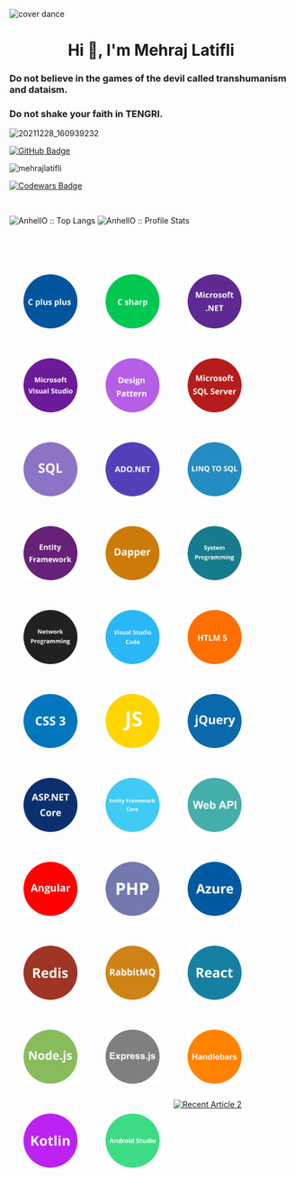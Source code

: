
<!DOCTYPE html>
<html lang="en">
<head>
    <meta charset="UTF-8">
    <meta http-equiv="X-UA-Compatible" content="IE=edge">
    <meta name="viewport" content="width=device-width, initial-scale=1.0">   

</head>
<body>
  


![cover dance](https://user-images.githubusercontent.com/30021708/145936912-a3a9c898-451f-431d-bb36-d8cb153d0aa0.gif)

<h1 align="center">Hi 👋, I'm Mehraj Latifli</h1>

<h3 align="left"> Do not believe in the games of the devil called transhumanism and dataism.
</h3>
<h3 align="left">Do not shake your faith in TENGRI.
</h3>

![20211228_160939232](https://user-images.githubusercontent.com/30021708/147566911-ee6a376e-9d54-4e45-9a15-37b28ad2d50c.jpg)



 


<div align="Left">
<p align="Left">
<a href="https://github.com/MehrajLatifli?tab=followers"><img src="https://img.shields.io/github/followers/MehrajLatifli?label=Followers&style=social" alt="GitHub Badge"></a>
 
<a > <img src="https://komarev.com/ghpvc/?username=mehrajlatifli&label=Profile%20views&color=0e75b6&style=plastic" alt="mehrajlatifli" /> </a>
 
[![Codewars Badge](https://www.codewars.com/users/MehrajLatifli/badges/large)](https://www.codewars.com/users/MehrajLatifli)




</p>
</div>

 <br/> <p align="left">
 <a align="left">
 <img src="https://github-readme-stats.vercel.app/api/top-langs/?username=MehrajLatifli&langs_count=10&theme=tokyonight&layout=compact" alt="AnhellO :: Top Langs" /> </a> <a align="right"> <img src="https://github-readme-stats.vercel.app/api?username=MehrajLatifli&show_icons=true&theme=synthwave" alt="AnhellO :: Profile Stats" />
 </a>
   </p>
 </br>
 


<!-- <a href="https://github.com/MehrajLatifli/github-readme-activity-graph"><img alt="Mehraj Latifli 's Activity Graph" src="https://activity-graph.herokuapp.com/graph?username=MehrajLatifli&bg_color=0D1117&color=5BCDEC&line=5BCDEC&point=FFFFFF&hide_border=true" /></a> -->


 </br>


<div align="left"> 


<a  style="float: left; margin: 25px;"  href="https://isocpp.org/" target="_blank"> <img src="https://raw.githubusercontent.com/MehrajLatifli/MehrajLatifli/master/images/1.png" title="C++ programming language" alt="C++" width="96" height="96"/> </a>
<a style="float: left; margin: 25px;"  href="https://docs.microsoft.com/en-us/dotnet/csharp/" target="_blank"> <img src="https://raw.githubusercontent.com/MehrajLatifli/MehrajLatifli/master/images/2.png" title="C# programming language" alt="C#" width="96" height="96"/> </a>
<a style="float: left; margin: 25px;"   style=" float: left;" href="https://dotnet.microsoft.com/download/dotnet-framework" target="_blank"> <img src="https://raw.githubusercontent.com/MehrajLatifli/MehrajLatifli/master/images/3.png" title=".NET Framework" alt=".NET Framework" width="96" height="96"/> </a>
<a style="float: left; margin: 25px;"   href="https://visualstudio.microsoft.com/downloads/" target="_blank"> <img src="https://raw.githubusercontent.com/MehrajLatifli/MehrajLatifli/master/images/4.png" title="Visual studio" alt="Visual studio" width="96" height="96"/> </a>
<a style="float: left; margin: 25px;"   href="https://refactoring.guru/design-patterns" target="_blank"> <img src="https://raw.githubusercontent.com/MehrajLatifli/MehrajLatifli/master/images/5.png" title="Design patterns in c#" alt="Design patterns in c#" width="96" height="96"/> </a>
<a style="float: left; margin: 25px;"   href="https://www.microsoft.com/en-us/sql-server/sql-server-downloads" target="_blank"> <img src="https://raw.githubusercontent.com/MehrajLatifli/MehrajLatifli/master/images/6.png" title="Microsoft SQL Server" alt="Microsoft SQL Server" width="96" height="96"/> </a>
 <a style="float: left; margin: 25px;"   href="https://www.w3schools.com/sql/" target="_blank"> <img src="https://raw.githubusercontent.com/MehrajLatifli/MehrajLatifli/master/images/7.png" title="SQL" alt="SQL" width="96" height="96"/> </a>
       <a style="float: left; margin: 25px;"   href="https://docs.microsoft.com/en-us/dotnet/framework/data/adonet/ado-net-overview" target="_blank"> <img src="https://raw.githubusercontent.com/MehrajLatifli/MehrajLatifli/master/images/8.png" title="ADO.NET" alt="ADO.NET" width="96" height="96"/> </a>
   <a style="float: left; margin: 25px;"   href="https://docs.microsoft.com/en-us/dotnet/framework/data/adonet/sql/linq/" target="_blank"> <img src="https://raw.githubusercontent.com/MehrajLatifli/MehrajLatifli/master/images/9.png" title="LINQ to SQL" alt="LINQ to SQL" width="96" height="96"/> </a>
      <a style="float: left; margin: 25px;"   href="https://docs.microsoft.com/en-us/ef/" target="_blank"> <img src="https://raw.githubusercontent.com/MehrajLatifli/MehrajLatifli/master/images/10.png" title="Entity Framework" alt="Entity Framework" width="96" height="96"/> </a>
     <a style="float: left; margin: 25px;"   href="https://github.com/DapperLib/Dapper" target="_blank"> <img src="https://raw.githubusercontent.com/MehrajLatifli/MehrajLatifli/master/images/11.png" title="Dapper" alt="Dapper" width="96" height="96"/> </a>
     <a style="float: left; margin: 25px;"   href="https://www.google.com/search?q=system+programming+in+c+sharp&newwindow=1&client=firefox-b-d&hl=en&biw=1920&bih=955&ei=PRGqYZeXC5OUxc8PjLSl2Ao&ved=0ahUKEwjXqa-s1Mf0AhUTSvEDHQxaCasQ4dUDCA0&uact=5&oq=system+programming+in+c+sharp&gs_lcp=Cgdnd3Mtd2l6EAMyCAghEBYQHRAeMggIIRAWEB0QHjIICCEQFhAdEB4yCAghEBYQHRAeMggIIRAWEB0QHjIICCEQFhAdEB4yCAghEBYQHRAeMggIIRAWEB0QHjoHCAAQRxCwAzoHCAAQsAMQQzoKCC4QyAMQsAMQQzoECAAQQzoFCAAQgAQ6BQguEIAEOgQILhBDOgYIABAWEB5KBAhBGABQzAFY-yVg-SdoAXACeACAAewCiAHYEpIBBzAuNC42LjGYAQCgAQHIAQzAAQE&sclient=gws-wiz" target="_blank"> <img src="https://raw.githubusercontent.com/MehrajLatifli/MehrajLatifli/master/images/12.png" title="System Programming" alt="System Programming" width="96" height="96"/> </a>
 <a style="float: left; margin: 25px;"   href="https://www.google.com/search?q=network+programming+c+sharp&source=lmns&bih=955&biw=1920&client=firefox-b-d&hl=en&sa=X&ved=2ahUKEwiDidD3mPX0AhUFgv0HHR4VDEkQ_AUoAHoECAEQAA" target="_blank"> <img src="https://raw.githubusercontent.com/MehrajLatifli/MehrajLatifli/master/images/13.png" title="Network Programming" alt="Network Programming" width="96" height="96"/> </a>
 <a style="float: left; margin: 25px;"   href="https://code.visualstudio.com/" target="_blank"> <img src="https://raw.githubusercontent.com/MehrajLatifli/MehrajLatifli/master/images/14.png" title="Visual Studio Code" alt="Visual Studio Code" width="96" height="96"></a>
 <a style="float: left; margin: 25px;"   href="https://html.spec.whatwg.org" target="_blank"> <img src="https://raw.githubusercontent.com/MehrajLatifli/MehrajLatifli/master/images/15.png" title="HTML5" alt="HTML5" width="96" height="96"></a>
 <a  style="float: left; margin: 25px;"   href="https://www.w3.org/TR/CSS/#css" target="_blank"> <img src="https://raw.githubusercontent.com/MehrajLatifli/MehrajLatifli/master/images/16.png" title="CSS3" alt="CSS3" width="96" height="96"></a>
 <a style="float: left; margin: 25px;"   href="https://www.ecma-international.org/publications-and-standards/standards/ecma-262/" target="_blank"> <img src="https://raw.githubusercontent.com/MehrajLatifli/MehrajLatifli/master/images/17.png" title="JavaScript" alt="JavaScript" width="96" height="96"></a>
 <a style="float: left; margin: 25px;"   href="https://jquery.com/" target="_blank"> <img src="https://raw.githubusercontent.com/MehrajLatifli/MehrajLatifli/master/images/18.png" title="jQuery" alt="jQuery" width="96" height="96"></a>
 <a style="float: left; margin: 25px;"   href="https://dotnet.microsoft.com/en-us/apps/aspnet" target="_blank"> <img src="https://raw.githubusercontent.com/MehrajLatifli/MehrajLatifli/master/images/19.png" title="ASP.NET Core" alt="ASP.NET Core" width="96" height="96"></a>
 <a style="float: left; margin: 25px;"   href="https://docs.microsoft.com/en-us/ef/core/" target="_blank"> <img src="https://raw.githubusercontent.com/MehrajLatifli/MehrajLatifli/master/images/20.png" title="Entity Framework Core" alt="Entity Framework Core" width="96" height="96"></a>
 <a style="float: left; margin: 25px;"   href="https://dotnet.microsoft.com/en-us/apps/aspnet/apis" target="_blank"> <img src="https://raw.githubusercontent.com/MehrajLatifli/MehrajLatifli/master/images/21.png" title="ASP.NET Web APIs" alt="ASP.NET Web APIs" width="96" height="96"></a>
 <a style="float: left; margin: 25px;"   href="https://angular.io/" target="_blank"> <img src="https://raw.githubusercontent.com/MehrajLatifli/MehrajLatifli/master/images/22.png" title="Angular" alt="Angular" width="96" height="96"></a>
 <a style="float: left; margin: 25px;"   href="https://www.php.net/" target="_blank"> <img src="https://raw.githubusercontent.com/MehrajLatifli/MehrajLatifli/master/images/23.png" title="PHP" alt="PHP" width="96" height="96"></a>
 <a style="float: left; margin: 25px;"   href="https://portal.azure.com/" target="_blank"> <img src="https://raw.githubusercontent.com/MehrajLatifli/MehrajLatifli/master/images/24.png" title="Azure" alt="Azure" width="96" height="96"></a> 
 <a style="float: left; margin: 25px;"   href="https://redis.io/" target="_blank"> <img src="https://raw.githubusercontent.com/MehrajLatifli/MehrajLatifli/master/images/25.png" title="Redis" alt="Redis" width="96" height="96"></a> 
 <a  style="float: left; margin: 25px;"   href="https://www.rabbitmq.com/" target="_blank"> <img src="https://raw.githubusercontent.com/MehrajLatifli/MehrajLatifli/master/images/26.png" title="RabbitMQ" alt="RabbitMQ" width="96" height="96"></a> 
<a  style="float: left; margin: 25px;"   href="https://react.dev/" target="_blank"> <img src="https://raw.githubusercontent.com/MehrajLatifli/MehrajLatifli/master/images/27.png" title="React" alt="React" width="96" height="96"></a>
<a  style="float: left; margin: 25px;"   href="https://nodejs.org/" target="_blank"> <img src="https://raw.githubusercontent.com/MehrajLatifli/MehrajLatifli/master/images/28.png" title="Node.js" alt="Node.js" width="96" height="96"></a>
<a  style="float: left; margin: 25px;"   href="https://expressjs.com/" target="_blank"> <img src="https://raw.githubusercontent.com/MehrajLatifli/MehrajLatifli/main/images/29.png" title="Express.js" alt="Express.js" width="96" height="96"></a>
<a  style="float: left; margin: 25px;"   href="https://handlebarsjs.com/" target="_blank"> <img src="https://raw.githubusercontent.com/MehrajLatifli/MehrajLatifli/master/images/30.png" title="Handlebars" alt="Handlebars" width="96" height="96"></a>
<a  style="float: left; margin: 25px;"   href="https://kotlinlang.org/" target="_blank"> <img src="https://raw.githubusercontent.com/MehrajLatifli/MehrajLatifli/master/images/31.png" title="Kotlin" alt="Kotlin" width="96" height="96"></a>
<a  style="float: left; margin: 25px;"   href="https://developer.android.com/studio" target="_blank"> <img src="https://raw.githubusercontent.com/MehrajLatifli/MehrajLatifli/master/images/32.png" title="Android Studio" alt="Android Studio" width="96" height="96"></a>
</div>

 <a target="_blank" href="https://github-readme-medium-recent-article.vercel.app/medium/@mehrajlatifli/2"><img src="https://github-readme-medium-recent-article.vercel.app/medium/@mehrajlatifli/2" alt="Recent Article 2"> 


</body>
</html>


     

